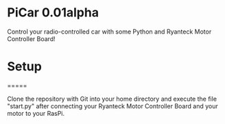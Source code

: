 PiCar 0.01alpha
===============

Control your radio-controlled car with some Python and Ryanteck Motor Controller Board!

Setup
=====
=====

Clone the repository with Git into your home directory and execute the file "start.py" after connecting your Ryanteck Motor Controller Board and your motor to your RasPi.
